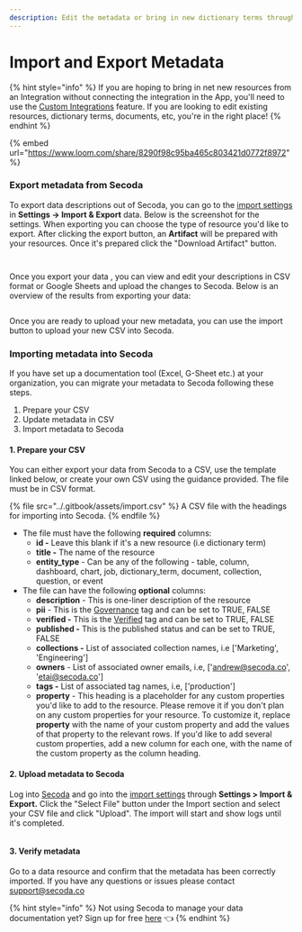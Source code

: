 ```yaml
---
description: Edit the metadata or bring in new dictionary terms through this feature.
---
```


# Import and Export Metadata



{% hint style="info" %}
If you are hoping to bring in net new resources from an Integration without connecting the integration in the App, you'll need to use the [Custom Integrations](../integrations/custom-integration/) feature. If you are looking to edit existing resources, dictionary terms, documents, etc, you're in the right place!
{% endhint %}

{% embed url="https://www.loom.com/share/8290f98c95ba465c803421d0772f8972" %}

### E**xport metadata from Secoda** <a href="#h_3a4bfd6458" id="h_3a4bfd6458"></a>

To export data descriptions out of Secoda, you can go to the [import settings](https://app.secoda.co/settings/import) in **Settings → Import & Export** data. Below is the screenshot for the settings. When exporting you can choose the type of resource you'd like to export. After clicking the export button, an **Artifact** will be prepared with your resources. Once it's prepared click the "Download Artifact" button.

<figure><img src="https://secoda-public-media-assets.s3.amazonaws.com/image%20(13)%20(2).png" alt=""><figcaption></figcaption></figure>

<figure><img src="https://secoda-public-media-assets.s3.amazonaws.com/image%20(16)%20(2).png" alt=""><figcaption></figcaption></figure>

Once you export your data , you can view and edit your descriptions in CSV format or Google Sheets and upload the changes to Secoda. Below is an overview of the results from exporting your data:

<figure><img src="https://secoda-public-media-assets.s3.amazonaws.com/image%20(5)%20(1).png" alt=""><figcaption></figcaption></figure>

Once you are ready to upload your new metadata, you can use the import button to upload your new CSV into Secoda.

### **Importing metadata into Secoda**

If you have set up a documentation tool (Excel, G-Sheet etc.) at your organization, you can migrate your metadata to Secoda following these steps.

1. Prepare your CSV
2. Update metadata in CSV
3. Import metadata to Secoda

#### 1. Prepare your CSV <a href="#h_da2aba5589" id="h_da2aba5589"></a>

You can either export your data from Secoda to a CSV, use the template linked below, or create your own CSV using the guidance provided. The file must be in CSV format.

{% file src="../.gitbook/assets/import.csv" %}
A CSV file with the headings for importing into Secoda.
{% endfile %}

* The file must have the following **required** columns:
  * **id -** Leave this blank if it's a new resource (i.e dictionary term)
  * **title -** The name of the resource
  * **entity\_type** - Can be any of the following - table, column, dashboard, chart, job, dictionary\_term, document, collection, question, or event
* The file can have the following **optional** columns:
  * **description** - This is one-liner description of the resource
  * **pii** - This is the [Governance](../readme/best-practices/data-governance.md) tag and can be set to TRUE, FALSE
  * **verified -** This is the [Verified](tags/verified-tag.md) tag and can be set to TRUE, FALSE
  * **published -** This is the published status and can be set to TRUE, FALSE
  * **collections -** List of associated collection names, i.e \['Marketing', 'Engineering']
  * **owners** - List of associated owner emails, i.e, \['andrew@secoda.co', 'etai@secoda.co']
  * **tags -** List of associated tag names, i.e, \['production']
  * **property** - This heading is a placeholder for any custom properties you'd like to add to the resource. Please remove it if you don't plan on any custom properties for your resource. To customize it, replace **property** with the name of your custom property and add the values of that property to the relevant rows. If you'd like to add several custom properties, add a new column for each one, with the name of the custom property as the column heading.&#x20;

#### 2. Upload metadata to Secoda <a href="#h_1114a0b4bd" id="h_1114a0b4bd"></a>

Log into [Secoda](https://app.secoda.co) and go into the [import settings](https://app.secoda.co/settings/import) through **Settings > Import & Export.** Click the "Select File" button under the Import section and select your CSV file and click "Upload". The import will start and show logs until it's completed.

<figure><img src="https://secoda-public-media-assets.s3.amazonaws.com/image%20(12)%20(2).png" alt=""><figcaption></figcaption></figure>

#### 3. Verify metadata <a href="#h_47949f1af3" id="h_47949f1af3"></a>

Go to a data resource and confirm that the metadata has been correctly imported. If you have any questions or issues please contact support@secoda.co

{% hint style="info" %}
Not using Secoda to manage your data documentation yet? Sign up for free [here](http://app.secoda.co/) 👈
{% endhint %}
